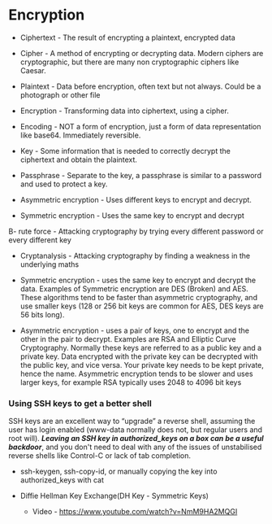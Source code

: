 # Encryption

- Ciphertext - The result of encrypting a plaintext, encrypted data

- Cipher - A method of encrypting or decrypting data. Modern ciphers are cryptographic, but there are many non cryptographic ciphers like Caesar.

- Plaintext - Data before encryption, often text but not always. Could be a photograph or other file

- Encryption - Transforming data into ciphertext, using a cipher.

- Encoding - NOT a form of encryption, just a form of data representation like base64. Immediately reversible.

- Key - Some information that is needed to correctly decrypt the ciphertext and obtain the plaintext.

- Passphrase - Separate to the key, a passphrase is similar to a password and used to protect a key.

- Asymmetric encryption - Uses different keys to encrypt and decrypt.

- Symmetric encryption - Uses the same key to encrypt and decrypt

B- rute force - Attacking cryptography by trying every different password or every different key

- Cryptanalysis - Attacking cryptography by finding a weakness in the underlying maths

- Symmetric encryption - uses the same key to encrypt and decrypt the data. Examples of Symmetric encryption are DES (Broken) and AES. These algorithms tend to be faster than asymmetric cryptography, and use smaller keys (128 or 256 bit keys are common for AES, DES keys are 56 bits long).

- Asymmetric encryption - uses a pair of keys, one to encrypt and the other in the pair to decrypt. Examples are RSA and Elliptic Curve Cryptography. Normally these keys are referred to as a public key and a private key. Data encrypted with the private key can be decrypted with the public key, and vice versa. Your private key needs to be kept private, hence the name. Asymmetric encryption tends to be slower and uses larger keys, for example RSA typically uses 2048 to 4096 bit keys

### Using SSH keys to get a better shell
SSH keys are an excellent way to “upgrade” a reverse shell, assuming the user has login enabled (www-data normally does not, but regular users and root will). ***Leaving an SSH key in authorized_keys on a box can be a useful backdoor***, and you don't need to deal with any of the issues of unstabilised reverse shells like Control-C or lack of tab completion.
- ssh-keygen, ssh-copy-id, or manually copying the key into authorized_keys with cat

- Diffie Hellman Key Exchange(DH Key - Symmetric Keys)
  - Video - https://www.youtube.com/watch?v=NmM9HA2MQGI
